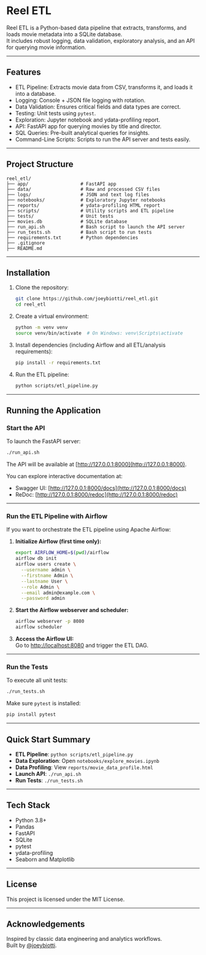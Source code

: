 # Reel ETL

Reel ETL is a Python-based data pipeline that extracts, transforms, and loads movie metadata into a SQLite database.  
It includes robust logging, data validation, exploratory analysis, and an API for querying movie information.

---

## Features

- ETL Pipeline: Extracts movie data from CSV, transforms it, and loads it into a database.
- Logging: Console + JSON file logging with rotation.
- Data Validation: Ensures critical fields and data types are correct.
- Testing: Unit tests using `pytest`.
- Exploration: Jupyter notebook and ydata-profiling report.
- API: FastAPI app for querying movies by title and director.
- SQL Queries: Pre-built analytical queries for insights.
- Command-Line Scripts: Scripts to run the API server and tests easily.

---

## Project Structure

```
reel_etl/
├── app/                   # FastAPI app
├── data/                  # Raw and processed CSV files
├── logs/                  # JSON and text log files
├── notebooks/             # Exploratory Jupyter notebooks
├── reports/               # ydata-profiling HTML report
├── scripts/               # Utility scripts and ETL pipeline
├── tests/                 # Unit tests
├── movies.db              # SQLite database
├── run_api.sh             # Bash script to launch the API server
├── run_tests.sh           # Bash script to run tests
├── requirements.txt       # Python dependencies
├── .gitignore
├── README.md
```

---

## Installation

1. Clone the repository:

   ```bash
   git clone https://github.com/joeybiotti/reel_etl.git
   cd reel_etl
   ```

2. Create a virtual environment:

   ```bash
   python -m venv venv
   source venv/bin/activate  # On Windows: venv\Scripts\activate
   ```

3. Install dependencies (including Airflow and all ETL/analysis requirements):

   ```bash
   pip install -r requirements.txt
   ```

4. Run the ETL pipeline:

   ```bash
   python scripts/etl_pipeline.py
   ```

---

## Running the Application

### Start the API

To launch the FastAPI server:

```bash
./run_api.sh
```

The API will be available at [http://127.0.0.1:8000](http://127.0.0.1:8000).

You can explore interactive documentation at:

- Swagger UI: [http://127.0.0.1:8000/docs](http://127.0.0.1:8000/docs)
- ReDoc: [http://127.0.0.1:8000/redoc](http://127.0.0.1:8000/redoc)

---

### Run the ETL Pipeline with Airflow

If you want to orchestrate the ETL pipeline using Apache Airflow:

1. **Initialize Airflow (first time only):**

   ```bash
   export AIRFLOW_HOME=$(pwd)/airflow
   airflow db init
   airflow users create \
     --username admin \
     --firstname Admin \
     --lastname User \
     --role Admin \
     --email admin@example.com \
     --password admin
   ```

2. **Start the Airflow webserver and scheduler:**

   ```bash
   airflow webserver -p 8080
   airflow scheduler
   ```

3. **Access the Airflow UI:**  
   Go to [http://localhost:8080](http://localhost:8080) and trigger the ETL DAG.

---

### Run the Tests

To execute all unit tests:

```bash
./run_tests.sh
```

Make sure `pytest` is installed:

```bash
pip install pytest
```

---

## Quick Start Summary

- **ETL Pipeline**: `python scripts/etl_pipeline.py`
- **Data Exploration**: Open `notebooks/explore_movies.ipynb`
- **Data Profiling**: View `reports/movie_data_profile.html`
- **Launch API**: `./run_api.sh`
- **Run Tests**: `./run_tests.sh`

---

## Tech Stack

- Python 3.8+
- Pandas
- FastAPI
- SQLite
- pytest
- ydata-profiling
- Seaborn and Matplotlib

---

## License

This project is licensed under the MIT License.

---

## Acknowledgements

Inspired by classic data engineering and analytics workflows.  
Built by [@joeybiotti](https://github.com/joeybiotti).
